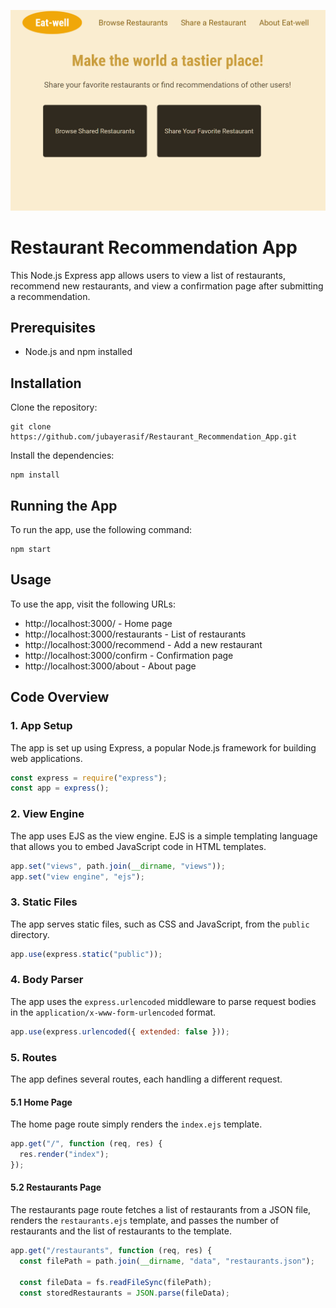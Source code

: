 ![Project Screenshot](project-ss.png)

 # Restaurant Recommendation App

This Node.js Express app allows users to view a list of restaurants, recommend new restaurants, and view a confirmation page after submitting a recommendation.

## Prerequisites

- Node.js and npm installed

## Installation

Clone the repository:

```
git clone https://github.com/jubayerasif/Restaurant_Recommendation_App.git
```

Install the dependencies:

```
npm install
```

## Running the App

To run the app, use the following command:

```
npm start
```

## Usage

To use the app, visit the following URLs:

* http://localhost:3000/ - Home page
* http://localhost:3000/restaurants - List of restaurants
* http://localhost:3000/recommend - Add a new restaurant
* http://localhost:3000/confirm - Confirmation page
* http://localhost:3000/about - About page

## Code Overview

### 1. App Setup

The app is set up using Express, a popular Node.js framework for building web applications.

```javascript
const express = require("express");
const app = express();
```

### 2. View Engine

The app uses EJS as the view engine. EJS is a simple templating language that allows you to embed JavaScript code in HTML templates.

```javascript
app.set("views", path.join(__dirname, "views"));
app.set("view engine", "ejs");
```

### 3. Static Files

The app serves static files, such as CSS and JavaScript, from the `public` directory.

```javascript
app.use(express.static("public"));
```

### 4. Body Parser

The app uses the `express.urlencoded` middleware to parse request bodies in the `application/x-www-form-urlencoded` format.

```javascript
app.use(express.urlencoded({ extended: false }));
```

### 5. Routes

The app defines several routes, each handling a different request.

#### 5.1 Home Page

The home page route simply renders the `index.ejs` template.

```javascript
app.get("/", function (req, res) {
  res.render("index");
});
```

#### 5.2 Restaurants Page

The restaurants page route fetches a list of restaurants from a JSON file, renders the `restaurants.ejs` template, and passes the number of restaurants and the list of restaurants to the template.

```javascript
app.get("/restaurants", function (req, res) {
  const filePath = path.join(__dirname, "data", "restaurants.json");

  const fileData = fs.readFileSync(filePath);
  const storedRestaurants = JSON.parse(fileData);
